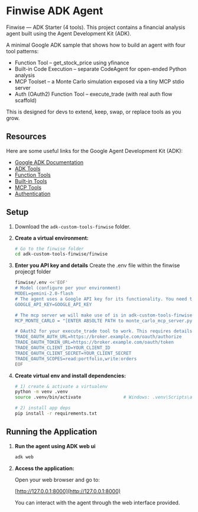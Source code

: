 # Finwise ADK Agent

Finwise — ADK Starter (4 tools). 
This project contains a financial analysis agent built using the Agent Development Kit (ADK).

A minimal Google ADK sample that shows how to build an agent with four tool patterns:

* Function Tool – get_stock_price using yfinance
* Built-in Code Execution – separate CodeAgent for open-ended Python analysis
* MCP Toolset – a Monte Carlo simulation exposed via a tiny MCP stdio server
* Auth (OAuth2) Function Tool – execute_trade (with real auth flow scaffold)

This is designed for devs to extend, keep, swap, or replace tools as you grow.

## Resources

Here are some useful links for the Google Agent Development Kit (ADK):

*   [Google ADK Documentation](https://google.github.io/adk-docs/)
*   [ADK Tools](https://google.github.io/adk-docs/tools/)
*   [Function Tools](https://google.github.io/adk-docs/tools/function-tools/)
*   [Built-in Tools](https://google.github.io/adk-docs/tools/built-in-tools/)
*   [MCP Tools](https://google.github.io/adk-docs/tools/mcp-tools/)
*   [Authentication](https://google.github.io/adk-docs/tools/authentication/)


## Setup
1. Download the `adk-custom-tools-finwise` folder.
2.  **Create a virtual environment:**

    ```bash
    # Go to the finwise folder
    cd adk-custom-tools-finwise/finwise
    ```
3.  **Enter you API key and details**
    Create the .env file within the finwise projecgt folder

    ```bash
    finwise/.env <<'EOF'
    # Model (configure per your environment)
    MODEL=gemini-2.0-flash
    # The agent uses a Google API key for its functionality. You need to set this as an environment variable. You can find in in Google AI Studio: https://aistudio.google.com/app/apikey
    GOOGLE_API_KEY=GOOGLE_API_KEY

    # The mcp server we will make use of is in adk-custom-tools-finwise/mcp-server/monte_carlo_mcp_server.py. You need to provide the absolute path for the file         monte_carlo_mcp_server.py and paste it below.
    MCP_MONTE_CARLO = "[ENTER ABSOLTE PATH to monte_carlo_mcp_server.py]"
    
    # OAuth2 for your execute_trade tool to work. This requires details for brokerage integration — replace with your own details. You can leave the OAuth2 section as-is if you don't want to test execute_trade. The agent will still run
    TRADE_OAUTH_AUTH_URL=https://broker.example.com/oauth/authorize
    TRADE_OAUTH_TOKEN_URL=https://broker.example.com/oauth/token
    TRADE_OAUTH_CLIENT_ID=YOUR_CLIENT_ID
    TRADE_OAUTH_CLIENT_SECRET=YOUR_CLIENT_SECRET
    TRADE_OAUTH_SCOPES=read:portfolio,write:orders
    EOF
    ```
4.  **Create virtual env and install dependencies:**
    ```bash
    # 1) create & activate a virtualenv
    python -m venv .venv
    source .venv/bin/activate                # Windows: .venv\Scripts\activate
    
    # 2) install app deps
    pip install -r requirements.txt

    ```

## Running the Application


1.  **Run the agent using ADK web ui**

    ```bash
    adk web
    ```

2.  **Access the application:**

    Open your web browser and go to:

    [http://127.0.0.1:8000](http://127.0.0.1:8000)

    You can interact with the agent through the web interface provided.
